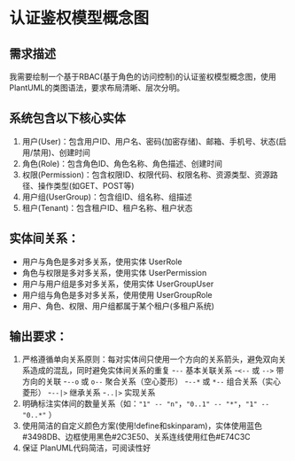 # 认证鉴权模型概念图

## 需求描述

我需要绘制一个基于RBAC(基于角色的访问控制)的认证鉴权模型概念图，使用PlantUML的类图语法，要求布局清晰、层次分明。

## 系统包含以下核心实体

1. 用户(User)：包含用户ID、用户名、密码(加密存储)、邮箱、手机号、状态(启用/禁用)、创建时间
2. 角色(Role)：包含角色ID、角色名称、角色描述、创建时间
3. 权限(Permission)：包含权限ID、权限代码、权限名称、资源类型、资源路径、操作类型(如GET、POST等)
4. 用户组(UserGroup)：包含组ID、组名称、组描述
5. 租户(Tenant)：包含租户ID、租户名称、租户状态

## 实体间关系：

- 用户与角色是多对多关系，使用实体 UserRole
- 角色与权限是多对多关系，使用实体 UserPermission
- 用户与用户组是多对多关系，使用实体 UserGroupUser
- 用户组与角色是多对多关系，使用使用 UserGroupRole
- 用户、角色、权限、用户组都属于某个租户(多租户系统)

## 输出要求：

1. 严格遵循单向关系原则：每对实体间只使用一个方向的关系箭头，避免双向关系造成的混乱，同时避免实体间关系的重复
   -`--` 基本关联关系
   -`<--` 或 `-->` 带方向的关联
   -`--o` 或 `o--` 聚合关系（空心菱形）
   -`--*` 或 `*--` 组合关系（实心菱形）
   -`--|>` 继承关系
   -`..|>` 实现关系
2. 明确标注实体间的数量关系（如：`"1" -- "n"`，`"0..1" -- "*"`，`"1" -- "0..*"` ）
3. 使用简洁的自定义颜色方案(使用!define和skinparam)，实体使用蓝色#3498DB、边框使用黑色#2C3E50、关系连线使用红色#E74C3C
4. 保证 PlanUML代码简洁，可阅读性好
